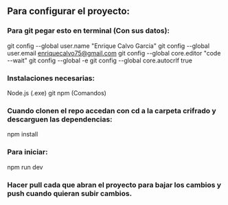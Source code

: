 ## Para configurar el proyecto:

### Para git pegar esto en terminal (Con sus datos):

git config --global user.name "Enrique Calvo Garcia"
git config --global user.email enriquecalvo75@gmail.com
git config --global core.editor "code --wait"
git config --global -e
git config --global core.autocrlf true



### Instalaciones necesarias:

Node.js (.exe)
git
npm (Comandos)



### Cuando clonen el repo accedan con cd a la carpeta crifrado y descarguen las dependencias:

npm install

### Para iniciar:

npm run dev

### Hacer pull cada que abran el proyecto para bajar los cambios y push cuando quieran subir cambios.
